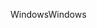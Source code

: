 <span data-ttu-id="9922d-101">Windows</span><span class="sxs-lookup"><span data-stu-id="9922d-101">Windows</span></span>